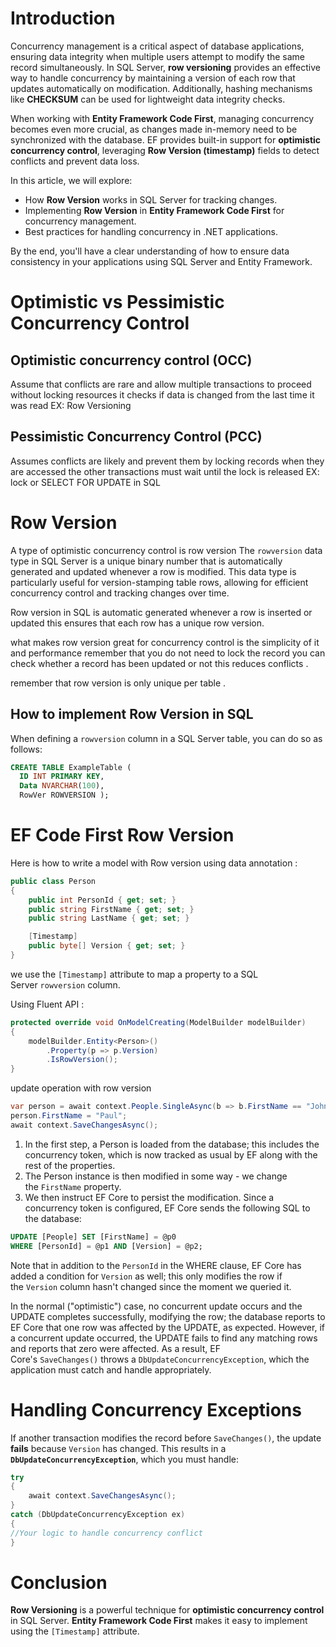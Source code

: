 # Introduction

Concurrency management is a critical aspect of database applications, ensuring data integrity when multiple users attempt to modify the same record simultaneously. In SQL Server, **row versioning** provides an effective way to handle concurrency by maintaining a version of each row that updates automatically on modification. Additionally, hashing mechanisms like **CHECKSUM** can be used for lightweight data integrity checks.

When working with **Entity Framework Code First**, managing concurrency becomes even more crucial, as changes made in-memory need to be synchronized with the database. EF provides built-in support for **optimistic concurrency control**, leveraging **Row Version (timestamp)** fields to detect conflicts and prevent data loss.

In this article, we will explore:

- How **Row Version** works in SQL Server for tracking changes.
- Implementing **Row Version** in **Entity Framework Code First** for concurrency management.
- Best practices for handling concurrency in .NET applications.

By the end, you'll have a clear understanding of how to ensure data consistency in your applications using SQL Server and Entity Framework.
# Optimistic vs Pessimistic Concurrency Control 
## Optimistic concurrency control (OCC) 
Assume that conflicts are rare and allow multiple transactions to proceed without locking resources it checks if data is changed from the last time it was read 
EX: Row Versioning
## Pessimistic Concurrency Control (PCC)
Assumes conflicts are likely and prevent them by locking records when they are accessed the other transactions must wait until the lock is released 
EX: lock or SELECT FOR UPDATE in SQL
# Row Version
A type of optimistic concurrency control is row version 
The `rowversion` data type in SQL Server is a unique binary number that is automatically generated and updated whenever a row is modified. This data type is particularly useful for version-stamping table rows, allowing for efficient concurrency control and tracking changes over time.

Row version in SQL is automatic generated whenever a row is inserted or updated this ensures that each row has a unique row version. 

what makes row version great for concurrency control is the simplicity of it and performance remember that you do not need to lock the record you can check whether a record has been updated or not this reduces conflicts .

remember that row version is only unique per table .
## How to implement Row Version in SQL
When defining a `rowversion` column in a SQL Server table, you can do so as follows:
```SQL
CREATE TABLE ExampleTable ( 
  ID INT PRIMARY KEY,
  Data NVARCHAR(100), 
  RowVer ROWVERSION );
```
# EF Code First Row Version

Here is how to write a model with Row version using data annotation :

```C#
public class Person
{
    public int PersonId { get; set; }
    public string FirstName { get; set; }
    public string LastName { get; set; }

    [Timestamp]
    public byte[] Version { get; set; }
}
```
we use the `[Timestamp]` attribute to map a property to a SQL Server `rowversion` column.

Using Fluent API :
```C#
protected override void OnModelCreating(ModelBuilder modelBuilder)
{
    modelBuilder.Entity<Person>()
        .Property(p => p.Version)
        .IsRowVersion();
}
```

update operation with row version 
```C#
var person = await context.People.SingleAsync(b => b.FirstName == "John");
person.FirstName = "Paul";
await context.SaveChangesAsync();
```
1. In the first step, a Person is loaded from the database; this includes the concurrency token, which is now tracked as usual by EF along with the rest of the properties.
2. The Person instance is then modified in some way - we change the `FirstName` property.
3. We then instruct EF Core to persist the modification. Since a concurrency token is configured, EF Core sends the following SQL to the database:

```SQL
UPDATE [People] SET [FirstName] = @p0
WHERE [PersonId] = @p1 AND [Version] = @p2;
```
Note that in addition to the `PersonId` in the WHERE clause, EF Core has added a condition for `Version` as well; this only modifies the row if the `Version` column hasn't changed since the moment we queried it.

In the normal ("optimistic") case, no concurrent update occurs and the UPDATE completes successfully, modifying the row; the database reports to EF Core that one row was affected by the UPDATE, as expected. However, if a concurrent update occurred, the UPDATE fails to find any matching rows and reports that zero were affected. As a result, EF Core's `SaveChanges()` throws a `DbUpdateConcurrencyException`, which the application must catch and handle appropriately.

# Handling Concurrency Exceptions

If another transaction modifies the record before `SaveChanges()`, the update **fails** because `Version` has changed. This results in a **`DbUpdateConcurrencyException`**, which you must handle: 
```C#
try
{
    await context.SaveChangesAsync();
}
catch (DbUpdateConcurrencyException ex)
{
//Your logic to handle concurrency conflict
}
```

# Conclusion
**Row Versioning** is a powerful technique for **optimistic concurrency control** in SQL Server. 
**Entity Framework Code First** makes it easy to implement using the `[Timestamp]` attribute.  